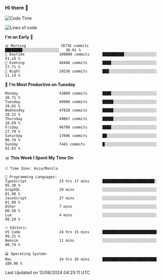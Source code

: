 ### Hi there 👋

<!--START_SECTION:waka-->
![Code Time](http://img.shields.io/badge/Code%20Time-5%2C242%20hrs%2034%20mins-blue)

![Lines of code](https://img.shields.io/badge/From%20Hello%20World%20I%27ve%20Written-116.2%20million%20lines%20of%20code-blue)

**I'm an Early 🐤** 

```text
🌞 Morning                78776 commits       ████████░░░░░░░░░░░░░░░░░   30.01 % 
🌆 Daytime                108000 commits      ██████████░░░░░░░░░░░░░░░   41.14 % 
🌃 Evening                46486 commits       ████░░░░░░░░░░░░░░░░░░░░░   17.71 % 
🌙 Night                  29238 commits       ███░░░░░░░░░░░░░░░░░░░░░░   11.14 % 
```
📅 **I'm Most Productive on Tuesday** 

```text
Monday                   43860 commits       ████░░░░░░░░░░░░░░░░░░░░░   16.71 % 
Tuesday                  49908 commits       █████░░░░░░░░░░░░░░░░░░░░   19.01 % 
Wednesday                47828 commits       █████░░░░░░░░░░░░░░░░░░░░   18.22 % 
Thursday                 49067 commits       █████░░░░░░░░░░░░░░░░░░░░   18.69 % 
Friday                   46700 commits       ████░░░░░░░░░░░░░░░░░░░░░   17.79 % 
Saturday                 17696 commits       ██░░░░░░░░░░░░░░░░░░░░░░░   06.74 % 
Sunday                   7441 commits        █░░░░░░░░░░░░░░░░░░░░░░░░   02.83 % 
```


📊 **This Week I Spent My Time On** 

```text
🕑︎ Time Zone: Asia/Manila

💬 Programming Languages: 
TypeScript               23 hrs 17 mins      ████████████████████████░   95.30 % 
GraphQL                  29 mins             ░░░░░░░░░░░░░░░░░░░░░░░░░   01.98 % 
JavaScript               27 mins             ░░░░░░░░░░░░░░░░░░░░░░░░░   01.89 % 
Other                    7 mins              ░░░░░░░░░░░░░░░░░░░░░░░░░   00.50 % 
Lua                      4 mins              ░░░░░░░░░░░░░░░░░░░░░░░░░   00.29 % 

🔥 Editors: 
VS Code                  24 hrs 15 mins      █████████████████████████   99.21 % 
Neovim                   11 mins             ░░░░░░░░░░░░░░░░░░░░░░░░░   00.79 % 

💻 Operating System: 
Mac                      24 hrs 26 mins      █████████████████████████   100.00 % 
```


 Last Updated on 12/06/2024 04:25:11 UTC
<!--END_SECTION:waka-->


<!--
**rad182/rad182** is a ✨ _special_ ✨ repository because its `README.md` (this file) appears on your GitHub profile.

Here are some ideas to get you started:

- 🔭 I’m currently working on ...
- 🌱 I’m currently learning ...
- 👯 I’m looking to collaborate on ...
- 🤔 I’m looking for help with ...
- 💬 Ask me about ...
- 📫 How to reach me: ...
- 😄 Pronouns: ...
- ⚡ Fun fact: ...
-->

